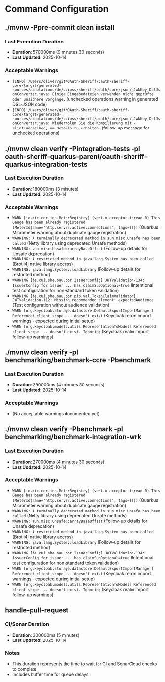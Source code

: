 # Command Configuration

## ./mvnw -Ppre-commit clean install

### Last Execution Duration
- **Duration**: 570000ms (9 minutes 30 seconds)
- **Last Updated**: 2025-10-14

### Acceptable Warnings
- `[INFO] /Users/oliver/git/OAuth-Sheriff/oauth-sheriff-core/target/generated-sources/annotations/de/cuioss/sheriff/oauth/core/json/_JwkKey_DslJsonConverter.java: Einige Eingabedateien verwenden nicht geprüfte oder unsichere Vorgänge.` (unchecked operations warning in generated DSL-JSON code)
- `[INFO] /Users/oliver/git/OAuth-Sheriff/oauth-sheriff-core/target/generated-sources/annotations/de/cuioss/sheriff/oauth/core/json/_JwkKey_DslJsonConverter.java: Wiederholen Sie die Kompilierung mit -Xlint:unchecked, um Details zu erhalten.` (follow-up message for unchecked operations)

## ./mvnw clean verify -Pintegration-tests -pl oauth-sheriff-quarkus-parent/oauth-sheriff-quarkus-integration-tests

### Last Execution Duration
- **Duration**: 180000ms (3 minutes)
- **Last Updated**: 2025-10-14

### Acceptable Warnings
- `WARN [io.mic.cor.ins.MeterRegistry] (vert.x-acceptor-thread-0) This Gauge has been already registered (MeterId{name='http.server.active.connections', tags=[]})` (Quarkus Micrometer warning about duplicate gauge registration)
- `WARNING: A terminally deprecated method in sun.misc.Unsafe has been called` (Netty library using deprecated Unsafe methods)
- `WARNING: sun.misc.Unsafe::arrayBaseOffset` (Follow-up details for Unsafe deprecation)
- `WARNING: A restricted method in java.lang.System has been called` (Brotli4j native library access)
- `WARNING: java.lang.System::loadLibrary` (Follow-up details for restricted method)
- `WARNING [de.cui.she.oau.cor.IssuerConfig] JWTValidation-134: IssuerConfig for issuer ... has claimSubOptional=true` (Intentional test configuration for non-standard token validation)
- `WARNING [de.cui.she.oau.cor.pip.val.TokenClaimValidator] JWTValidation-112: Missing recommended element: expectedAudience` (Test configuration without audience validation)
- `WARN [org.keycloak.storage.datastore.DefaultExportImportManager] Referenced client scope ... doesn't exist` (Keycloak realm import warnings - expected during initial setup)
- `WARN [org.keycloak.models.utils.RepresentationToModel] Referenced client scope ... doesn't exist. Ignoring` (Keycloak realm import follow-up warnings)

## ./mvnw clean verify -pl benchmarking/benchmark-core -Pbenchmark

### Last Execution Duration
- **Duration**: 290000ms (4 minutes 50 seconds)
- **Last Updated**: 2025-10-14

### Acceptable Warnings
- (No acceptable warnings documented yet)

## ./mvnw clean verify -Pbenchmark -pl benchmarking/benchmark-integration-wrk

### Last Execution Duration
- **Duration**: 270000ms (4 minutes 30 seconds)
- **Last Updated**: 2025-10-14

### Acceptable Warnings
- `WARN [io.mic.cor.ins.MeterRegistry] (vert.x-acceptor-thread-0) This Gauge has been already registered (MeterId{name='http.server.active.connections', tags=[]})` (Quarkus Micrometer warning about duplicate gauge registration)
- `WARNING: A terminally deprecated method in sun.misc.Unsafe has been called` (Netty library using deprecated Unsafe methods)
- `WARNING: sun.misc.Unsafe::arrayBaseOffset` (Follow-up details for Unsafe deprecation)
- `WARNING: A restricted method in java.lang.System has been called` (Brotli4j native library access)
- `WARNING: java.lang.System::loadLibrary` (Follow-up details for restricted method)
- `WARNING [de.cui.she.oau.cor.IssuerConfig] JWTValidation-134: IssuerConfig for issuer ... has claimSubOptional=true` (Intentional test configuration for non-standard token validation)
- `WARN [org.keycloak.storage.datastore.DefaultExportImportManager] Referenced client scope ... doesn't exist` (Keycloak realm import warnings - expected during initial setup)
- `WARN [org.keycloak.models.utils.RepresentationToModel] Referenced client scope ... doesn't exist. Ignoring` (Keycloak realm import follow-up warnings)

## handle-pull-request

### CI/Sonar Duration
- **Duration**: 300000ms (5 minutes)
- **Last Updated**: 2025-10-14

### Notes
- This duration represents the time to wait for CI and SonarCloud checks to complete
- Includes buffer time for queue delays

